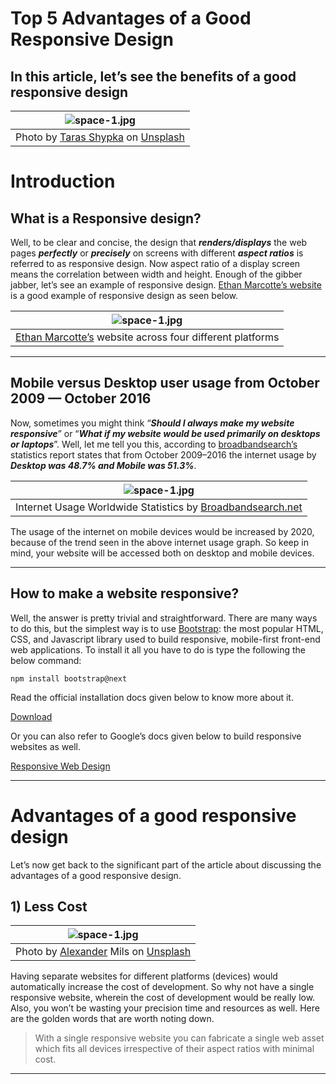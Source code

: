 # Top 5 Advantages of a Good Responsive Design

## In this article, let’s see the benefits of a good responsive design


| ![space-1.jpg](https://miro.medium.com/max/1050/1*hyO-lxRlkV0AW3sx_CMduA.jpeg) | 
|:--:| 
| Photo by [Taras Shypka](https://unsplash.com/@bugsster?utm_source=unsplash&utm_medium=referral&utm_content=creditCopyText) on [Unsplash](https://unsplash.com/s/photos/responsive-web-design?utm_source=unsplash&utm_medium=referral&utm_content=creditCopyText) |


# Introduction
## What is a Responsive design?
Well, to be clear and concise, the design that ***renders/displays*** the web pages ***perfectly*** or ***precisely*** on screens with different ***aspect ratios*** is referred to as responsive design. Now aspect ratio of a display screen means the correlation between width and height. Enough of the gibber jabber, let’s see an example of responsive design. [Ethan Marcotte’s website](https://responsivedesign.is/examples/ethan-marcotte/) is a good example of responsive design as seen below.

| ![space-1.jpg](https://miro.medium.com/max/1050/1*JXasH-Op91Zi6zEYDUKcrA.jpeg) | 
|:--:| 
| [Ethan Marcotte’s](https://responsivedesign.is/examples/ethan-marcotte/) website across four different platforms |

---


## Mobile versus Desktop user usage from October 2009 — October 2016
Now, sometimes you might think “***Should I always make my website responsive***” or “***What if my website would be used primarily on desktops or laptops***”. Well, let me tell you this, according to [broadbandsearch’s](https://www.broadbandsearch.net/blog/mobile-desktop-internet-usage-statistics#:~:text=53%20percent%20of%20web%20traffic,56.7%20percent%20from%20desktop%20users.) statistics report states that from October 2009–2016 the internet usage by ***Desktop was 48.7% and Mobile was 51.3%***.

| ![space-1.jpg](https://miro.medium.com/max/1050/1*8djc87dITn9vvudg8gkjnw.jpeg) | 
|:--:| 
| Internet Usage Worldwide Statistics by [Broadbandsearch.net](https://www.broadbandsearch.net/blog/mobile-desktop-internet-usage-statistics#:~:text=53%20percent%20of%20web%20traffic,56.7%20percent%20from%20desktop%20users) |

The usage of the internet on mobile devices would be increased by 2020, because of the trend seen in the above internet usage graph. So keep in mind, your website will be accessed both on desktop and mobile devices.


---

## How to make a website responsive?
Well, the answer is pretty trivial and straightforward. There are many ways to do this, but the simplest way is to use [Bootstrap](https://getbootstrap.com/): the most popular HTML, CSS, and Javascript library used to build responsive, mobile-first front-end web applications. To install it all you have to do is type the following the below command:


```
npm install bootstrap@next
```

Read the official installation docs given below to know more about it.

[Download](https://getbootstrap.com/docs/5.0/getting-started/download/)

Or you can also refer to Google’s docs given below to build responsive websites as well.

[Responsive Web Design](https://developers.google.com/search/mobile-sites/mobile-seo/responsive-design)

---


# Advantages of a good responsive design
Let’s now get back to the significant part of the article about discussing the advantages of a good responsive design.

## 1) Less Cost

| ![space-1.jpg](https://miro.medium.com/max/1050/1*qTDqjFtJ5dexi6_flshpGA.jpeg) | 
|:--:| 
| Photo by [Alexander](https://unsplash.com/@alexandermils?utm_source=unsplash&utm_medium=referral&utm_content=creditCopyText) Mils on [Unsplash](https://unsplash.com/s/photos/less-money?utm_source=unsplash&utm_medium=referral&utm_content=creditCopyText) |

Having separate websites for different platforms (devices) would automatically increase the cost of development. So why not have a single responsive website, wherein the cost of development would be really low. Also, you won’t be wasting your precision time and resources as well. Here are the golden words that are worth noting down.


> With a single responsive website you can fabricate a single web asset which fits all devices irrespective of their aspect ratios with minimal cost.

---
